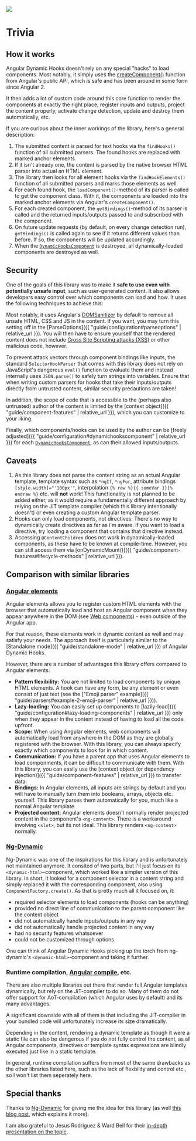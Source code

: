 ---
---

<div class="page-title">
  <img class="page-title-icon" src="{{ "/assets/images/icons/list.svg"| relative_url }}">
  <h1 class="page-title-text">Trivia</h1>
</div>

## How it works

Angular Dynamic Hooks doesn't rely on any special "hacks" to load components. Most notably, it simply uses the <a href="https://angular.dev/api/core/createComponent" target="_blank">createComponent()</a> function from Angular's public API, which is safe and has been around in some form since Angular 2.

It then adds a lot of custom code around this core function to render the components at exactly the right place, register inputs and outputs, project the content properly, activate change detection, update and destroy them automatically, etc.

If you are curious about the inner workings of the library, here's a general description:

1. The submitted content is parsed for text hooks via the `findHooks()` function of all submitted parsers. The found hooks are replaced with marked anchor elements.
2. If it isn't already one, the content is parsed by the native browser HTML parser into actual an HTML element.
3. The library then looks for all element hooks via the `findHookElements()` function of all submitted parsers and marks those elements as well.
4. For each found hook, the `loadComponent()`-method of its parser is called to get the component class. With it, the components are loaded into the marked anchor elements via Angular's `createComponent()`.
5. For each created component, the `getBindings()`-method of its parser is called and the returned inputs/outputs passed to and subscribed with the component.
6. On future update requests (by default, on every change detection run), `getBindings()` is called again to see if it returns different values than before. If so, the components will be updated accordingly.
7. When the <a href="https://github.com/Angular-Dynamic-Hooks/ngx-dynamic-hooks/blob/1a94c3517235a2b2d571379d1cfce88958cb3f66/projects/ngx-dynamic-hooks/src/lib/components/dynamicHooksComponent.ts" target="_blank">`DynamicHooksComponent`</a> is destroyed, all dynamically-loaded components are destroyed as well.

## Security

One of the goals of this library was to make it **safe to use even with potentially unsafe input**, such as user-generated content. It also allows developers easy control over which components can load and how. It uses the following techniques to achieve this:

Most notably, it uses Angular's <a href="https://angular.dev/api/platform-browser/DomSanitizer" target="_blank">DOMSanitizer</a> by default to remove all unsafe HTML, CSS and JS in the content. If you want, you may turn this setting off in the [ParseOptions]({{ "guide/configuration#parseoptions" | relative_url }}). You will then have to ensure yourself that the rendered content does not include <a href="https://en.wikipedia.org/wiki/Cross-site_scripting" target="_blank">Cross Site Scripting attacks (XSS)</a> or other malicious code, however.

To prevent attack vectors through component bindings like inputs, the standard `SelectorHookParser` that comes with this library does not rely on JavaScript's dangerous `eval()` function to evaluate them and instead internally uses `JSON.parse()` to safely turn strings into variables. Ensure that when writing custom parsers for hooks that take their inputs/outputs directly from untrusted content, similar security precautions are taken!

In addition, the scope of code that is accessible to the (perhaps also untrusted) author of the content is limited by the [context object]({{ "guide/component-features" | relative_url }}), which you can customize to your liking. 

Finally, which components/hooks can be used by the author can be [freely adjusted]({{ "guide/configuration#dynamichookscomponent" | relative_url }}) for each <a href="https://github.com/Angular-Dynamic-Hooks/ngx-dynamic-hooks/blob/1a94c3517235a2b2d571379d1cfce88958cb3f66/projects/ngx-dynamic-hooks/src/lib/components/dynamicHooksComponent.ts" target="_blank">`DynamicHooksComponent`</a>, as can their allowed inputs/outputs.

## Caveats

1. As this library does not parse the content string as an actual Angular template, template syntax such as `*ngIf`, `*ngFor`, attribute bindings `[style.width]="'100px'"`, interpolation `{% raw %}{{ someVar }}{% endraw %}` etc. will **not** work! This functionality is not planned to be added either, as it would require a fundamentally different approach by relying on the JiT template compiler (which this library intentionally doesn't) or even creating a custom Angular template parser.
2. Hooks can only load components, not directives. There's no way to dynamically create directives as far as i'm aware. If you want to load a directive, try loading a component that contains that directive instead.
3. Accessing `@ContentChildren` does not work in dynamically-loaded components, as these have to be known at compile-time. However, you can still access them via [onDynamicMount()]({{ "guide/component-features#lifecycle-methods" | relative_url }}).

## Comparison with similar libraries

### <a href="https://angular.dev/guide/elements" target="_blank">Angular elements</a>

Angular elements allows you to register custom HTML elements with the browser that automatically load and host an Angular component when they appear anywhere in the DOM (see <a href="https://developer.mozilla.org/en-US/docs/Web/Web_Components" target="_blank">Web components</a>) - even outside of the Angular app. 

For that reason, these elements work in dynamic content as well and may satisfy your needs. The approach itself is particularly similar to the [Standalone mode]({{ "guide/standalone-mode" | relative_url }}) of Angular Dynamic Hooks.

However, there are a number of advantages this library offers compared to Angular elements:

* **Pattern flexibility:** You are not limited to load components by unique HTML elements. A hook can have any form, be any element or even consist of just text (see the ["Emoji parser" example]({{ "guide/parsers#example-2-emoji-parser" | relative_url }})).
* **Lazy-loading:** You can easily set up components to [lazily-load]({{ "guide/configuration#lazy-loading-components" | relative_url }}) only when they appear in the content instead of having to load all the code upfront.
* **Scope:** When using Angular elements, web components will automatically load from anywhere in the DOM as they are globally registered with the browser. With this library, you can always specify exactly which components to look for in which content.
* **Communication:** If you have a parent app that uses Angular elements to load componments, it can be difficult to communicate with them. With this library, you can easily use the [context object (or dependency injection)]({{ "guide/component-features" | relative_url }}) to transfer data.
* **Bindings:** In Angular elements, all inputs are strings by default and you will have to manually turn them into booleans, arrays, objects etc. yourself. This library parses them automatically for you, much like a normal Angular template.
* **Projected content:** Angular elements doesn't normally render projected content in the component's `<ng-content>`. There is a workaround involving `<slot>`, but its not ideal. This library renders `<ng-content>` normally.

### <a href="https://github.com/lacolaco/ng-dynamic" target="_blank">Ng-Dynamic</a>

Ng-Dynamic was one of the inspirations for this library and is unfortunately not maintained anymore. It consited of two parts, but I'll just focus on its `<dynamic-html>`-component, which worked like a simpler version of this library. In short, it looked for a component selector in a content string and simply replaced it with the corresponding component, also using `ComponentFactory.create()`. As that is pretty much all it focused on, it:

* required selector elements to load components (hooks can be anything)
* provided no direct line of communication to the parent component like the context object
* did not automatically handle inputs/outputs in any way
* did not automatically handle projected content in any way
* had no security features whatsoever
* could not be customized through options

One can think of Angular Dynamic Hooks picking up the torch from ng-dynamic's `<dynamic-html>`-component and taking it further.

### Runtime compilation, <a href="https://github.com/patrikx3/angular-compile" target="_blank">Angular compile</a>, etc.

There are also multiple libraries out there that render full Angular templates dynamically, but rely on the JiT-compiler to do so. Many of them do not offer support for AoT-compilation (which Angular uses by default) and its many advantages. 

A significant downside with all of them is that including the JiT-compiler in your bundled code will unfortunately increase its size dramatically.

Depending in the content, rendering a dynamic template as though it were a static file can also be dangerous if you do not fully control the content, as all Angular components, directives or template syntax expressions are blindly executed just like in a static template. 

In general, runtime compilation suffers from most of the same drawbacks as the other libraries listed here, such as the lack of flexbility and control etc., so I won't list them seperately here. 

## Special thanks

Thanks to <a href="https://github.com/lacolaco/ng-dynamic" target="_blank">Ng-Dynamic</a> for giving me the idea for this library (as well <a href="https://www.arka.com/blog/dynamically-generate-angular-components-from-external-html" target="_blank">this blog post</a>, which explains it more).

I am also grateful to Jesus Rodriguez & Ward Bell for their <a href="https://www.youtube.com/watch?v=XDzxs00iIDE" target="_blank">in-depth presentation on the topic</a>.